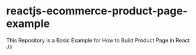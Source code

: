 # reactjs-ecommerce-product-page-example
This Repository is a Basic Example for How to Build Product Page in React Js
